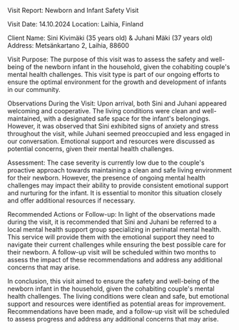  Visit Report: Newborn and Infant Safety Visit

Visit Date: 14.10.2024
Location: Laihia, Finland

Client Name: Sini Kivimäki (35 years old) & Juhani Mäki (37 years old)
Address: Metsänkartano 2, Laihia, 88600

Visit Purpose: The purpose of this visit was to assess the safety and well-being of the newborn infant in the household, given the cohabiting couple's mental health challenges. This visit type is part of our ongoing efforts to ensure the optimal environment for the growth and development of infants in our community.

Observations During the Visit: Upon arrival, both Sini and Juhani appeared welcoming and cooperative. The living conditions were clean and well-maintained, with a designated safe space for the infant's belongings. However, it was observed that Sini exhibited signs of anxiety and stress throughout the visit, while Juhani seemed preoccupied and less engaged in our conversation. Emotional support and resources were discussed as potential concerns, given their mental health challenges.

Assessment: The case severity is currently low due to the couple's proactive approach towards maintaining a clean and safe living environment for their newborn. However, the presence of ongoing mental health challenges may impact their ability to provide consistent emotional support and nurturing for the infant. It is essential to monitor this situation closely and offer additional resources if necessary.

Recommended Actions or Follow-up: In light of the observations made during the visit, it is recommended that Sini and Juhani be referred to a local mental health support group specializing in perinatal mental health. This service will provide them with the emotional support they need to navigate their current challenges while ensuring the best possible care for their newborn. A follow-up visit will be scheduled within two months to assess the impact of these recommendations and address any additional concerns that may arise.

In conclusion, this visit aimed to ensure the safety and well-being of the newborn infant in the household, given the cohabiting couple's mental health challenges. The living conditions were clean and safe, but emotional support and resources were identified as potential areas for improvement. Recommendations have been made, and a follow-up visit will be scheduled to assess progress and address any additional concerns that may arise.